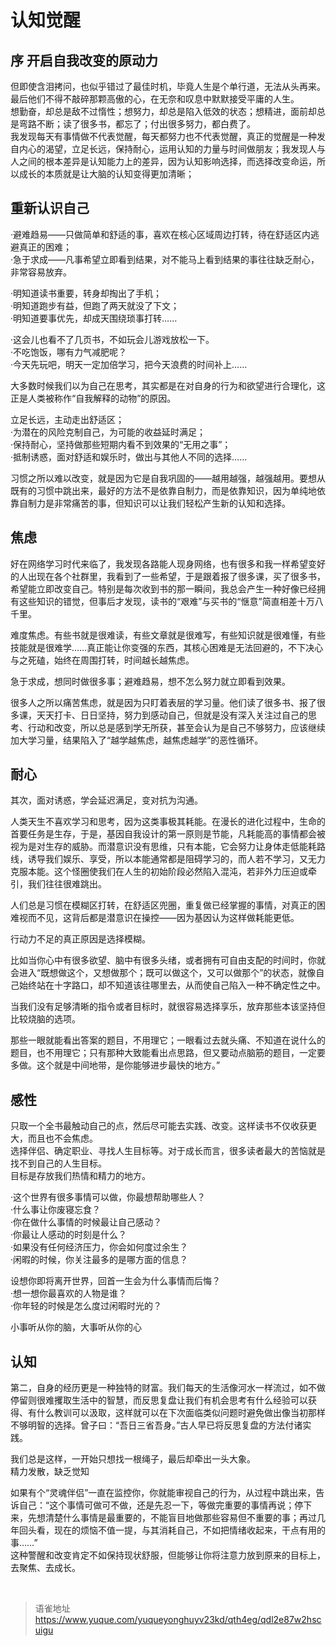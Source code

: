 # 认知觉醒
## 序 开启自我改变的原动力

但即使含泪拷问，也似乎错过了最佳时机，毕竟人生是个单行道，无法从头再来。最后他们不得不敲碎那颗高傲的心，在无奈和叹息中默默接受平庸的人生。  
想勤奋，却总是敌不过惰性；想努力，却总是陷入低效的状态；想精进，面前却总是弯路不断；读了很多书，都忘了；付出很多努力，都白费了。  
我发现每天有事情做不代表觉醒，每天都努力也不代表觉醒，真正的觉醒是一种发自内心的渴望，立足长远，保持耐心，运用认知的力量与时间做朋友；我发现人与人之间的根本差异是认知能力上的差异，因为认知影响选择，而选择改变命运，所以成长的本质就是让大脑的认知变得更加清晰；

## 重新认识自己

·避难趋易——只做简单和舒适的事，喜欢在核心区域周边打转，待在舒适区内逃避真正的困难；  
·急于求成——凡事希望立即看到结果，对不能马上看到结果的事往往缺乏耐心，非常容易放弃。

·明知道读书重要，转身却掏出了手机；  
·明知道跑步有益，但跑了两天就没了下文；  
·明知道要事优先，却成天围绕琐事打转……

·这会儿也看不了几页书，不如玩会儿游戏放松一下。  
·不吃饱饭，哪有力气减肥呢？  
·今天先玩吧，明天一定加倍学习，把今天浪费的时间补上……

大多数时候我们以为自己在思考，其实都是在对自身的行为和欲望进行合理化，这正是人类被称作“自我解释的动物”的原因。

立足长远，主动走出舒适区；  
·为潜在的风险克制自己，为可能的收益延时满足；  
·保持耐心，坚持做那些短期内看不到效果的“无用之事”；  
·抵制诱惑，面对舒适和娱乐时，做出与其他人不同的选择……

习惯之所以难以改变，就是因为它是自我巩固的——越用越强，越强越用。要想从既有的习惯中跳出来，最好的方法不是依靠自制力，而是依靠知识，因为单纯地依靠自制力是非常痛苦的事，但知识可以让我们轻松产生新的认知和选择。

## 焦虑

好在网络学习时代来临了，我发现各路能人现身网络，也有很多和我一样希望变好的人出现在各个社群里，我看到了一些希望，于是跟着报了很多课，买了很多书，希望能立即改变自己。特别是每次收到书的那一瞬间，我总会产生一种好像已经拥有这些知识的错觉，但事后才发现，读书的“艰难”与买书的“惬意”简直相差十万八千里。

难度焦虑。有些书就是很难读，有些文章就是很难写，有些知识就是很难懂，有些技能就是很难学……真正能让你变强的东西，其核心困难是无法回避的，不下决心与之死磕，始终在周围打转，时间越长越焦虑。

急于求成，想同时做很多事；避难趋易，想不怎么努力就立即看到效果。

很多人之所以痛苦焦虑，就是因为只盯着表层的学习量。他们读了很多书、报了很多课，天天打卡、日日坚持，努力到感动自己，但就是没有深入关注过自己的思考、行动和改变，所以总是感到学无所获，甚至会认为是自己不够努力，应该继续加大学习量，结果陷入了“越学越焦虑，越焦虑越学”的恶性循环。

## 耐心

其次，面对诱惑，学会延迟满足，变对抗为沟通。

人类天生不喜欢学习和思考，因为这类事极其耗能。在漫长的进化过程中，生命的首要任务是生存，于是，基因自我设计的第一原则是节能，凡耗能高的事情都会被视为是对生存的威胁。而潜意识没有思维，只有本能，它会努力让身体走低能耗路线，诱导我们娱乐、享受，所以本能通常都是阻碍学习的，而人若不学习，又无力克服本能。这个怪圈使我们在人生的初始阶段必然陷入混沌，若非外力压迫或牵引，我们往往很难跳出。

人们总是习惯在模糊区打转，在舒适区兜圈，重复做已经掌握的事情，对真正的困难视而不见，这背后都是潜意识在操控——因为基因认为这样做耗能更低。

行动力不足的真正原因是选择模糊。

比如当你心中有很多欲望、脑中有很多头绪，或者拥有可自由支配的时间时，你就会进入“既想做这个，又想做那个；既可以做这个，又可以做那个”的状态，就像自己始终站在十字路口，却不知道该往哪里去，从而使自己陷入一种不确定性之中。

当我们没有足够清晰的指令或者目标时，就很容易选择享乐，放弃那些本该坚持但比较烧脑的选项。

那些一眼就能看出答案的题目，不用理它；一眼看过去就头痛、不知道在说什么的题目，也不用理它；只有那种大致能看出点思路，但又要动点脑筋的题目，一定要多做。这个就是中间地带，是你能够进步最快的地方。”

## 感性

只取一个全书最触动自己的点，然后尽可能去实践、改变。这样读书不仅收获更大，而且也不会焦虑。  
选择伴侣、确定职业、寻找人生目标等。对于成长而言，很多读者最大的苦恼就是找不到自己的人生目标。  
目标是存放我们热情和精力的地方。

·这个世界有很多事情可以做，你最想帮助哪些人？  
·什么事让你废寝忘食？  
·你在做什么事情的时候最让自己感动？  
·你最让人感动的时刻是什么？  
·如果没有任何经济压力，你会如何度过余生？  
·闲暇的时候，你关注最多的是哪方面的信息？

设想你即将离开世界，回首一生会为什么事情而后悔？  
·想一想你最喜欢的人物是谁？  
·你年轻的时候是怎么度过闲暇时光的？

小事听从你的脑，大事听从你的心

## 认知

第二，自身的经历更是一种独特的财富。我们每天的生活像河水一样流过，如不做停留则很难攫取生活中的智慧，而反思复盘让我们有机会思考有什么经验可以获得、有什么教训可以汲取，这样就可以在下次面临类似问题时避免做出像当初那样不够明智的选择。曾子曰：“吾日三省吾身。”古人早已将反思复盘的方法付诸实践。

我们总是这样，一开始只想找一根绳子，最后却牵出一头大象。  
精力发散，缺乏觉知

如果有个“灵魂伴侣”一直在监控你，你就能审视自己的行为，从过程中跳出来，告诉自己：“这个事情可做可不做，还是先忍一下，等做完重要的事情再说；停下来，先想清楚什么事情是最重要的，不能盲目地做那些容易但不重要的事；再过几年回头看，现在的烦恼不值一提，与其消耗自己，不如把情绪收起来，干点有用的事……”  
这种警醒和改变肯定不如保持现状舒服，但能够让你将注意力放到原来的目标上，去聚焦、去成长。

<br>
  
> 语雀地址 https://www.yuque.com/yuqueyonghuyv23kd/qth4eg/qdl2e87w2hscuigu